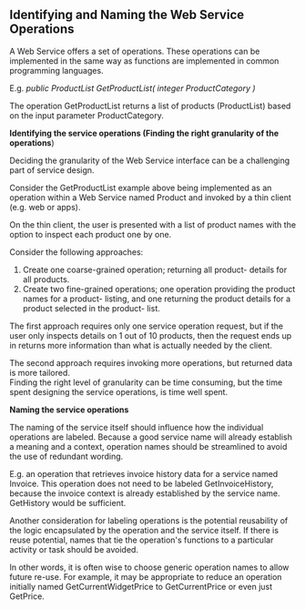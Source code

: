 ## Identifying and Naming the Web Service Operations

A Web Service offers a set of operations. These operations can be implemented in the same way as functions are implemented in common programming languages.

E.g. <span style="FONT-STYLE: italic">public ProductList GetProductList( integer ProductCategory )

The operation GetProductList returns a list of products (ProductList) based on the input parameter ProductCategory.

**Identifying the service operations (Finding the right granularity of the operations**)

Deciding the granularity of the Web Service interface can be a challenging part of service design.

Consider the GetProductList example above being implemented as an operation within a Web Service named Product and invoked by a thin client (e.g. web or apps).

On the thin client, the user is presented with a list of product names with the option to inspect each product one by one.

Consider the following approaches:

1.  Create one coarse-grained operation; returning all product- details for all products.
2.  Create two fine-grained operations; one operation providing the product names for a product- listing, and one returning the product details for a product selected in the product- list.

The first approach requires only one service operation request, but if the user only inspects details on 1 out of 10 products, then the request ends up in returns more information than what is actually needed by the client.  

The second approach requires invoking more operations, but returned data is more tailored.  
Finding the right level of granularity can be time consuming, but the time spent designing the service operations, is time well spent.

**Naming the service operations**

The naming of the service itself should influence how the individual operations are labeled. Because a good service name will already establish a meaning and a context, operation names should be streamlined to avoid the use of redundant wording.

E.g. an operation that retrieves invoice history data for a service named Invoice. This operation does not need to be labeled GetInvoiceHistory, because the invoice context is already established by the service name. GetHistory would be sufficient.

Another consideration for labeling operations is the potential reusability of the logic encapsulated by the operation and the service itself. If there is reuse potential, names that tie the operation's functions to a particular activity or task should be avoided.

In other words, it is often wise to choose generic operation names to allow future re-use. For example, it may be appropriate to reduce an operation initially named GetCurrentWidgetPrice to GetCurrentPrice or even just GetPrice.